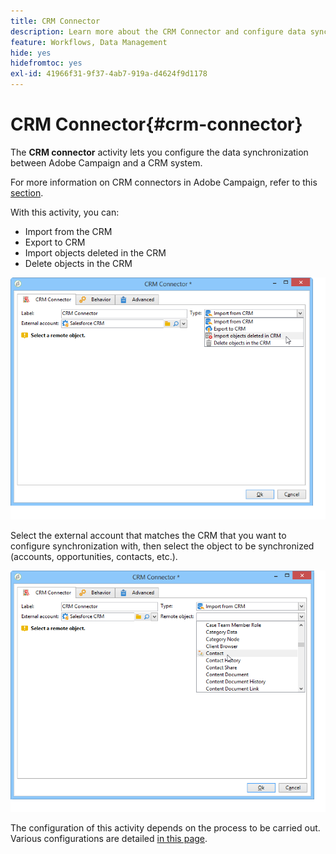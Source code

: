 ```yaml
---
title: CRM Connector
description: Learn more about the CRM Connector and configure data synchronization
feature: Workflows, Data Management
hide: yes
hidefromtoc: yes
exl-id: 41966f31-9f37-4ab7-919a-d4624f9d1178
---
```

# CRM Connector{#crm-connector}



The **CRM connector** activity lets you configure the data synchronization between Adobe Campaign and a CRM system.

For more information on CRM connectors in Adobe Campaign, refer to this [section](../../platform/using/crm-connectors.md).

With this activity, you can:

* Import from the CRM
* Export to CRM
* Import objects deleted in the CRM
* Delete objects in the CRM

![](assets/crm_task_select_op.png)

Select the external account that matches the CRM that you want to configure synchronization with, then select the object to be synchronized (accounts, opportunities, contacts, etc.).

![](assets/crm_task_select_obj.png)

The configuration of this activity depends on the process to be carried out. Various configurations are detailed [in this page](../../platform/using/crm-data-sync.md).
